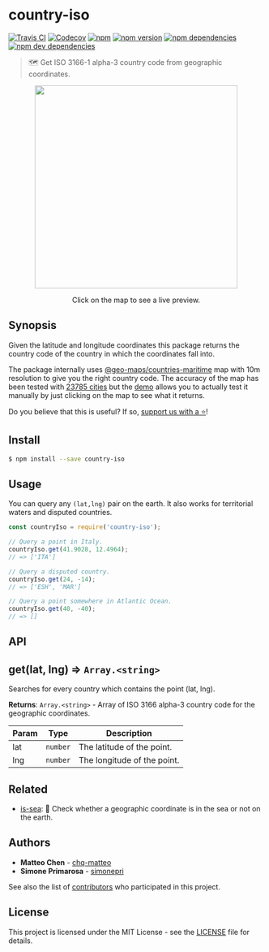 # country-iso
[![Travis CI](https://travis-ci.org/simonepri/country-iso.svg?branch=master)](https://travis-ci.org/simonepri/country-iso) [![Codecov](https://img.shields.io/codecov/c/github/simonepri/country-iso/master.svg)](https://codecov.io/gh/simonepri/country-iso) [![npm](https://img.shields.io/npm/dm/country-iso.svg)](https://www.npmjs.com/package/country-iso) [![npm version](https://img.shields.io/npm/v/country-iso.svg)](https://www.npmjs.com/package/country-iso) [![npm dependencies](https://david-dm.org/simonepri/country-iso.svg)](https://david-dm.org/simonepri/country-iso) [![npm dev dependencies](https://david-dm.org/simonepri/country-iso/dev-status.svg)](https://david-dm.org/simonepri/country-iso#info=devDependencies)
> 🗺 Get ISO 3166-1 alpha-3 country code from geographic coordinates.

<p align="center">
  <a href="http://simonepri.github.io/country-iso/"><img src="https://raw.githubusercontent.com/simonepri/country-iso/master/
    /index.png" width="400"/></a>
</p>

<p align="center">Click on the map to see a live preview.</p>

## Synopsis
Given the latitude and longitude coordinates this package returns the country code of the country in which the coordinates fall into.

The package internally uses [@geo-maps/countries-maritime](https://github.com/simonepri/geo-maps/blob/master/info/countries-maritime.md) map with 10m resolution to give you the right country code.
The accuracy of the map has been tested with [23785 cities](fixtures/cities.geo.json) but the [demo](http://simonepri.github.io/country-iso/) allows you to actually test it manually by just clicking on the map to see what it returns.

Do you believe that this is useful? If so, <a href="#start-of-content">support us with a ⭐️</a>!

## Install
```bash
$ npm install --save country-iso
```

## Usage
You can query any `(lat,lng)` pair on the earth. It also works for territorial waters and disputed countries.

```javascript
const countryIso = require('country-iso');

// Query a point in Italy.
countryIso.get(41.9028, 12.4964);
// => ['ITA']

// Query a disputed country.
countryIso.get(24, -14);
// => ['ESH', 'MAR']

// Query a point somewhere in Atlantic Ocean.
countryIso.get(40, -40);
// => []
```

## API
## get(lat, lng) ⇒ <code>Array.&lt;string&gt;</code>
Searches for every country which contains the point (lat, lng).

**Returns**: <code>Array.&lt;string&gt;</code> - Array of ISO 3166 alpha-3 country code for the geographic
 coordinates.  

| Param | Type | Description |
| --- | --- | --- |
| lat | <code>number</code> | The latitude of the point. |
| lng | <code>number</code> | The longitude of the point. |

## Related
* [is-sea](https://github.com/simonepri/is-sea): 🌊 Check whether a geographic coordinate is in the sea or not on the earth.

## Authors
* **Matteo Chen** - [chq-matteo](https://github.com/chq-matteo)
* **Simone Primarosa** - [simonepri](https://github.com/simonepri)

See also the list of [contributors](https://github.com/simonepri/world-country/contributors) who participated in this project.

## License
This project is licensed under the MIT License - see the [LICENSE](LICENSE) file for details.
